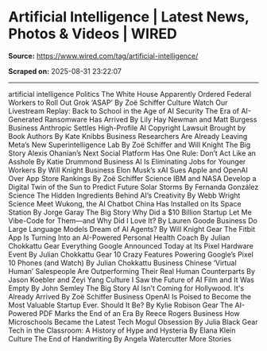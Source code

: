 # Artificial Intelligence | Latest News, Photos & Videos | WIRED

**Source:** https://www.wired.com/tag/artificial-intelligence/

**Scraped on:** 2025-08-31 23:22:07

---

artificial intelligence
Politics
The White House Apparently Ordered Federal Workers to Roll Out Grok ‘ASAP’
By
Zoë Schiffer
Culture
Watch Our Livestream Replay: Back to School in the Age of AI
Security
The Era of AI-Generated Ransomware Has Arrived
By
Lily Hay Newman
and
Matt Burgess
Business
Anthropic Settles High-Profile AI Copyright Lawsuit Brought by Book Authors
By
Kate Knibbs
Business
Researchers Are Already Leaving Meta’s New Superintelligence Lab
By
Zoë Schiffer
and
Will Knight
The Big Story
Alexis Ohanian’s Next Social Platform Has One Rule: Don’t Act Like an Asshole
By
Katie Drummond
Business
AI Is Eliminating Jobs for Younger Workers
By
Will Knight
Business
Elon Musk’s xAI Sues Apple and OpenAI Over App Store Rankings
By
Zoë Schiffer
Science
IBM and NASA Develop a Digital Twin of the Sun to Predict Future Solar Storms
By
Fernanda González
Science
The Hidden Ingredients Behind AI’s Creativity
By
Webb Wright
Science
Meet Wukong, the AI Chatbot China Has Installed on Its Space Station
By
Jorge Garay
The Big Story
Why Did a $10 Billion Startup Let Me Vibe-Code for Them—and Why Did I Love It?
By
Lauren Goode
Business
Do Large Language Models Dream of AI Agents?
By
Will Knight
Gear
The Fitbit App Is Turning Into an AI-Powered Personal Health Coach
By
Julian Chokkattu
Gear
Everything Google Announced Today at Its Pixel Hardware Event
By
Julian Chokkattu
Gear
10 Crazy Features Powering Google’s Pixel 10 Phones (and Watch)
By
Julian Chokkattu
Business
Chinese ‘Virtual Human’ Salespeople Are Outperforming Their Real Human Counterparts
By
Jason Koebler
and
Zeyi Yang
Culture
I Saw the Future of AI Film and It Was Empty
By
John Semley
The Big Story
AI Isn’t Coming for Hollywood. It's Already Arrived
By
Zoë Schiffer
Business
OpenAI Is Poised to Become the Most Valuable Startup Ever. Should It Be?
By
Kylie Robison
Gear
The AI-Powered PDF Marks the End of an Era
By
Reece Rogers
Business
How Microschools Became the Latest Tech Mogul Obsession
By
Julia Black
Gear
Tech in the Classroom: A History of Hype and Hysteria
By
Elana Klein
Culture
The End of Handwriting
By
Angela Watercutter
More Stories